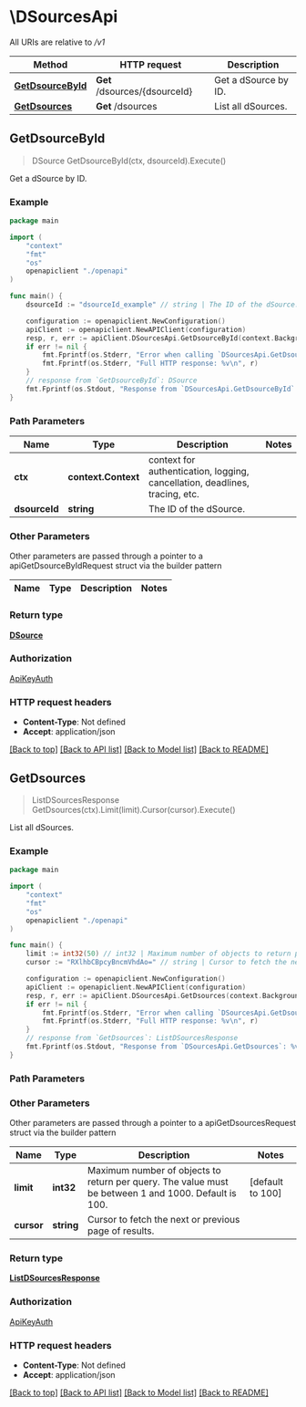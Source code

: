 # \DSourcesApi

All URIs are relative to */v1*

Method | HTTP request | Description
------------- | ------------- | -------------
[**GetDsourceById**](DSourcesApi.md#GetDsourceById) | **Get** /dsources/{dsourceId} | Get a dSource by ID.
[**GetDsources**](DSourcesApi.md#GetDsources) | **Get** /dsources | List all dSources.



## GetDsourceById

> DSource GetDsourceById(ctx, dsourceId).Execute()

Get a dSource by ID.

### Example

```go
package main

import (
    "context"
    "fmt"
    "os"
    openapiclient "./openapi"
)

func main() {
    dsourceId := "dsourceId_example" // string | The ID of the dSource.

    configuration := openapiclient.NewConfiguration()
    apiClient := openapiclient.NewAPIClient(configuration)
    resp, r, err := apiClient.DSourcesApi.GetDsourceById(context.Background(), dsourceId).Execute()
    if err != nil {
        fmt.Fprintf(os.Stderr, "Error when calling `DSourcesApi.GetDsourceById``: %v\n", err)
        fmt.Fprintf(os.Stderr, "Full HTTP response: %v\n", r)
    }
    // response from `GetDsourceById`: DSource
    fmt.Fprintf(os.Stdout, "Response from `DSourcesApi.GetDsourceById`: %v\n", resp)
}
```

### Path Parameters


Name | Type | Description  | Notes
------------- | ------------- | ------------- | -------------
**ctx** | **context.Context** | context for authentication, logging, cancellation, deadlines, tracing, etc.
**dsourceId** | **string** | The ID of the dSource. | 

### Other Parameters

Other parameters are passed through a pointer to a apiGetDsourceByIdRequest struct via the builder pattern


Name | Type | Description  | Notes
------------- | ------------- | ------------- | -------------


### Return type

[**DSource**](DSource.md)

### Authorization

[ApiKeyAuth](../README.md#ApiKeyAuth)

### HTTP request headers

- **Content-Type**: Not defined
- **Accept**: application/json

[[Back to top]](#) [[Back to API list]](../README.md#documentation-for-api-endpoints)
[[Back to Model list]](../README.md#documentation-for-models)
[[Back to README]](../README.md)


## GetDsources

> ListDSourcesResponse GetDsources(ctx).Limit(limit).Cursor(cursor).Execute()

List all dSources.

### Example

```go
package main

import (
    "context"
    "fmt"
    "os"
    openapiclient "./openapi"
)

func main() {
    limit := int32(50) // int32 | Maximum number of objects to return per query. The value must be between 1 and 1000. Default is 100. (optional) (default to 100)
    cursor := "RXlhbCBpcyBncmVhdAo=" // string | Cursor to fetch the next or previous page of results. (optional)

    configuration := openapiclient.NewConfiguration()
    apiClient := openapiclient.NewAPIClient(configuration)
    resp, r, err := apiClient.DSourcesApi.GetDsources(context.Background()).Limit(limit).Cursor(cursor).Execute()
    if err != nil {
        fmt.Fprintf(os.Stderr, "Error when calling `DSourcesApi.GetDsources``: %v\n", err)
        fmt.Fprintf(os.Stderr, "Full HTTP response: %v\n", r)
    }
    // response from `GetDsources`: ListDSourcesResponse
    fmt.Fprintf(os.Stdout, "Response from `DSourcesApi.GetDsources`: %v\n", resp)
}
```

### Path Parameters



### Other Parameters

Other parameters are passed through a pointer to a apiGetDsourcesRequest struct via the builder pattern


Name | Type | Description  | Notes
------------- | ------------- | ------------- | -------------
 **limit** | **int32** | Maximum number of objects to return per query. The value must be between 1 and 1000. Default is 100. | [default to 100]
 **cursor** | **string** | Cursor to fetch the next or previous page of results. | 

### Return type

[**ListDSourcesResponse**](ListDSourcesResponse.md)

### Authorization

[ApiKeyAuth](../README.md#ApiKeyAuth)

### HTTP request headers

- **Content-Type**: Not defined
- **Accept**: application/json

[[Back to top]](#) [[Back to API list]](../README.md#documentation-for-api-endpoints)
[[Back to Model list]](../README.md#documentation-for-models)
[[Back to README]](../README.md)

